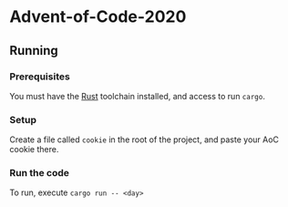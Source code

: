 # Advent-of-Code-2020

## Running
### Prerequisites
You must have the [Rust](https://www.rust-lang.org/tools/install) toolchain installed, and access to run `cargo`.  

### Setup
Create a file called `cookie` in the root of the project, and paste your AoC cookie there.

### Run the code
To run, execute `cargo run -- <day>`
